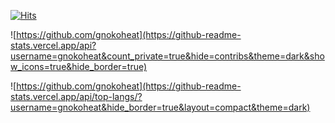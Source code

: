 [![Hits](https://hits.seeyoufarm.com/api/count/incr/badge.svg?url=https%3A%2F%2Fgithub.com%2Fgnokoheat&count_bg=%2379C83D&title_bg=%23555555&icon=skyliner.svg&icon_color=%23E7E7E7&title=Hi+there+%21&edge_flat=false)](https://github.com/gnokoheat)

![https://github.com/gnokoheat](https://github-readme-stats.vercel.app/api?username=gnokoheat&count_private=true&hide=contribs&theme=dark&show_icons=true&hide_border=true)

![https://github.com/gnokoheat](https://github-readme-stats.vercel.app/api/top-langs/?username=gnokoheat&hide_border=true&layout=compact&theme=dark)

<!--
**gnokoheat/gnokoheat** is a ✨ _special_ ✨ repository because its `README.md` (this file) appears on your GitHub profile.

Here are some ideas to get you started:

- 🔭 I’m currently working on ...
- 🌱 I’m currently learning ...
- 👯 I’m looking to collaborate on ...
- 🤔 I’m looking for help with ...
- 💬 Ask me about ...
- 📫 How to reach me: ...
- 😄 Pronouns: ...
- ⚡ Fun fact: ...
-->
